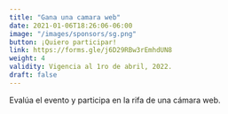 ```yaml
---
title: "Gana una camara web"
date: 2021-01-06T18:26:06-06:00
image: "/images/sponsors/sg.png"
button: ¡Quiero participar!
link: https://forms.gle/j6D29RBw3rEmhdUN8 
weight: 4
validity: Vigencia al 1ro de abril, 2022.
draft: false
---
```


Evalúa el evento y participa en la rifa de una cámara web.